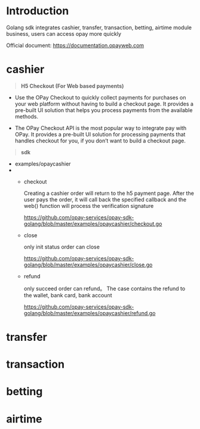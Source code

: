 Introduction
============
Golang sdk integrates cashier, transfer, transaction, betting, airtime module business, users can access opay more quickly

Official document: https://documentation.opayweb.com

cashier
=======
>**H5 Checkout (For Web based payments)**  


+ Use the OPay Checkout to quickly collect payments for purchases on your web platform without having to build a checkout page. It provides a pre-built UI solution that helps you process payments from the available methods.

+ The OPay Checkout API is the most popular way to integrate pay with OPay. It provides a pre-built UI solution for processing payments that handles checkout for you, if you don’t want to build a checkout page.

>**sdk**

+ examples/opaycashier
+ + checkout
  
    Creating a cashier order will return to the h5 payment page. After the user pays the order, it will call back the specified callback and the web() function will process the verification signature  
    
    https://github.com/opay-services/opay-sdk-golang/blob/master/examples/opaycashier/checkout.go
  + close
  
    only init status order can close  

    https://github.com/opay-services/opay-sdk-golang/blob/master/examples/opaycashier/close.go

  + refund
    
    only succeed order can refund。 The case contains the refund to the wallet, bank card, bank account  
    
    https://github.com/opay-services/opay-sdk-golang/blob/master/examples/opaycashier/refund.go

transfer
========

transaction
===========

betting
=======

airtime
=======


